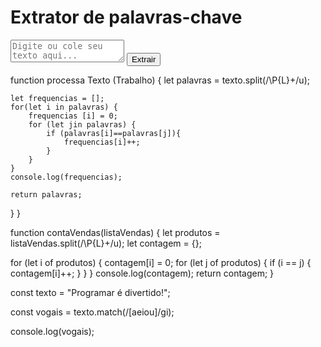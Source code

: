 <!DOCTYPE html>
<html lang="pt-BT">

<head>
    <meta charset="UTF-8">
    <meta name="viewport" content="width=device-width, initial-scale=1.0">
    <title>Extrator de Palavras-Chave</title>
    <link rel="stylesheet" href="style.css">
</head>

<body>
    <div class="container">
        <h1>Extrator de palavras-chave</h1>
        <textarea id="entrada-de-texto" placeholder="Digite ou cole seu texto aqui..."></textarea>
        <button id="botao-palavrachave">Extrair</button>
        <div id="resultado-palavrachave"></div>
    </div>
    <script src="script.js"></script>
   
function processa Texto (Trabalho) {
    let palavras = texto.split(/\P{L}+/u);
    
    let frequencias = [];
    for(let i in palavras) {
        frequencias [i] = 0;
        for (let jin palavras) {
            if (palavras[i]==palavras[j]){
                frequencias[i]++;
            }
        }
    }
    console.log(frequencias);
    
    return palavras;
}
}

function contaVendas(listaVendas) { 
  let produtos = listaVendas.split(/\P{L}+/u); 
  let contagem = {}; 

  for (let i of produtos) { 
    contagem[i] = 0; 
    for (let j of produtos) { 
      if (i == j) { 
        contagem[i]++; 
      } 
    } 
  } 
  console.log(contagem); 
  return contagem; 
}
</body>

const texto = "Programar é divertido!"; 

const vogais = texto.match(/[aeiou]/gi); 

console.log(vogais); 
</html>
